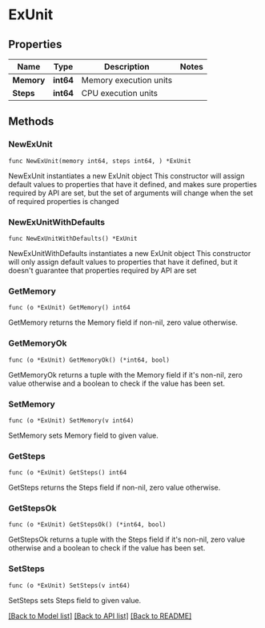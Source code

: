 # ExUnit

## Properties

Name | Type | Description | Notes
------------ | ------------- | ------------- | -------------
**Memory** | **int64** | Memory execution units | 
**Steps** | **int64** | CPU execution units | 

## Methods

### NewExUnit

`func NewExUnit(memory int64, steps int64, ) *ExUnit`

NewExUnit instantiates a new ExUnit object
This constructor will assign default values to properties that have it defined,
and makes sure properties required by API are set, but the set of arguments
will change when the set of required properties is changed

### NewExUnitWithDefaults

`func NewExUnitWithDefaults() *ExUnit`

NewExUnitWithDefaults instantiates a new ExUnit object
This constructor will only assign default values to properties that have it defined,
but it doesn't guarantee that properties required by API are set

### GetMemory

`func (o *ExUnit) GetMemory() int64`

GetMemory returns the Memory field if non-nil, zero value otherwise.

### GetMemoryOk

`func (o *ExUnit) GetMemoryOk() (*int64, bool)`

GetMemoryOk returns a tuple with the Memory field if it's non-nil, zero value otherwise
and a boolean to check if the value has been set.

### SetMemory

`func (o *ExUnit) SetMemory(v int64)`

SetMemory sets Memory field to given value.


### GetSteps

`func (o *ExUnit) GetSteps() int64`

GetSteps returns the Steps field if non-nil, zero value otherwise.

### GetStepsOk

`func (o *ExUnit) GetStepsOk() (*int64, bool)`

GetStepsOk returns a tuple with the Steps field if it's non-nil, zero value otherwise
and a boolean to check if the value has been set.

### SetSteps

`func (o *ExUnit) SetSteps(v int64)`

SetSteps sets Steps field to given value.



[[Back to Model list]](../README.md#documentation-for-models) [[Back to API list]](../README.md#documentation-for-api-endpoints) [[Back to README]](../README.md)


